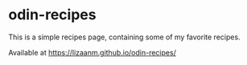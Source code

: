 # odin-recipes

This is a simple recipes page, containing some of my favorite recipes.

Available at https://lizaanm.github.io/odin-recipes/

